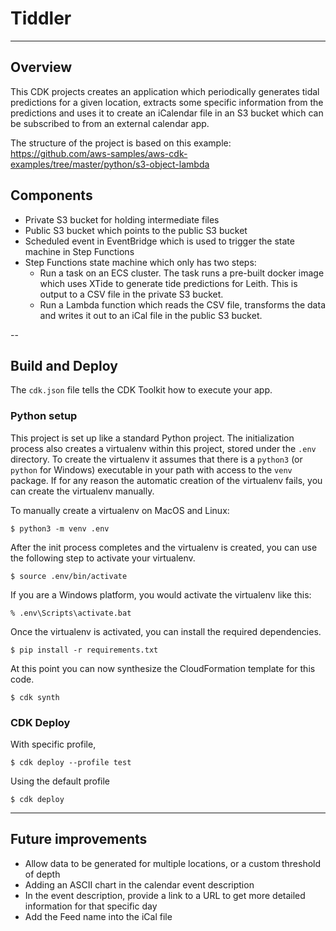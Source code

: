 # Tiddler

---

## Overview

This CDK projects creates an application which periodically generates tidal predictions for a given location, extracts some specific information from the predictions and uses it to create an iCalendar file in an S3 bucket which can be subscribed to from an external calendar app.

The structure of the project is based on this example: https://github.com/aws-samples/aws-cdk-examples/tree/master/python/s3-object-lambda

## Components

- Private S3 bucket for holding intermediate files
- Public S3 bucket which points to the public S3 bucket
- Scheduled event in EventBridge which is used to trigger the state machine in Step Functions
- Step Functions state machine which only has two steps:
  - Run a task on an ECS cluster. The task runs a pre-built docker image which uses XTide to generate tide predictions for Leith. This is output to a CSV file in the private S3 bucket.
  - Run a Lambda function which reads the CSV file, transforms the data and writes it out to an iCal file in the public S3 bucket.

--

## Build and Deploy

The `cdk.json` file tells the CDK Toolkit how to execute your app.

### Python setup

This project is set up like a standard Python project. The initialization process also creates a virtualenv within this
project, stored under the `.env` directory. To create the virtualenv it assumes that there is a `python3` (or `python`
for Windows) executable in your path with access to the `venv` package. If for any reason the automatic creation of the
virtualenv fails, you can create the virtualenv manually.

To manually create a virtualenv on MacOS and Linux:

```
$ python3 -m venv .env
```

After the init process completes and the virtualenv is created, you can use the following
step to activate your virtualenv.

```
$ source .env/bin/activate
```

If you are a Windows platform, you would activate the virtualenv like this:

```
% .env\Scripts\activate.bat
```

Once the virtualenv is activated, you can install the required dependencies.

```
$ pip install -r requirements.txt
```

At this point you can now synthesize the CloudFormation template for this code.

```
$ cdk synth
```

### CDK Deploy

With specific profile,
```
$ cdk deploy --profile test
```

Using the default profile

```
$ cdk deploy
```

---

## Future improvements

- Allow data to be generated for multiple locations, or a custom threshold of depth
- Adding an ASCII chart in the calendar event description
- In the event description, provide a link to a URL to get more detailed information for that specific day
- Add the Feed name into the iCal file
